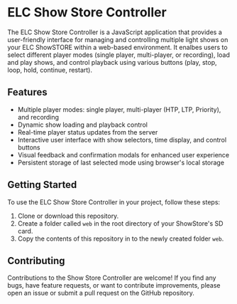 # ELC Show Store Controller

The ELC Show Store Controller is a JavaScript application that provides a user-friendly interface for managing and controlling multiple light shows on your ELC ShowSTORE within a web-based environment.  It enalbes users to select different player modes (single player, multi-player, or recording), load and play shows, and control playback using various buttons (play, stop, loop, hold, continue, restart).

## Features

- Multiple player modes: single player, multi-player (HTP, LTP, Priority), and recording
- Dynamic show loading and playback control
- Real-time player status updates from the server
- Interactive user interface with show selectors, time display, and control buttons
- Visual feedback and confirmation modals for enhanced user experience
- Persistent storage of last selected mode using browser's local storage

## Getting Started

To use the ELC Show Store Controller in your project, follow these steps:

1. Clone or download this repository.
2. Create a folder called `web` in the root directory of your ShowStore's SD card.
3. Copy the contents of this repository in to the newly created folder `web`.

## Contributing

Contributions to the Show Store Controller are welcome! If you find any bugs, have feature requests, or want to contribute improvements, please open an issue or submit a pull request on the GitHub repository.


